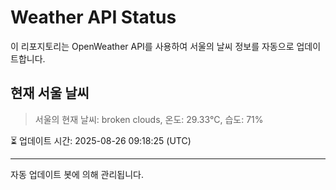 
# Weather API Status

이 리포지토리는 OpenWeather API를 사용하여 서울의 날씨 정보를 자동으로 업데이트합니다.

## 현재 서울 날씨
> 서울의 현재 날씨: broken clouds, 온도: 29.33°C, 습도: 71%

⏳ 업데이트 시간: 2025-08-26 09:18:25 (UTC)

---
자동 업데이트 봇에 의해 관리됩니다.
